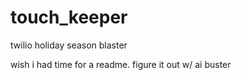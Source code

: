 # touch_keeper
twilio holiday season blaster


wish i had time for a readme. figure it out w/ ai buster
